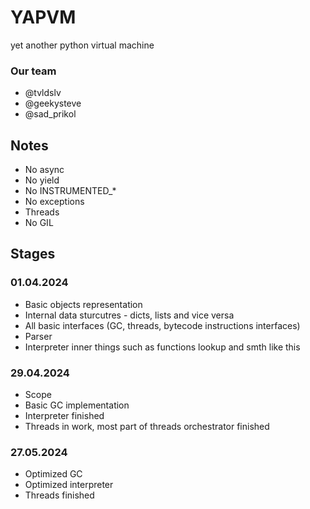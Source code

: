 # YAPVM
yet another python virtual machine

### Our team
* @tvldslv
* @geekysteve
* @sad_prikol

## Notes
* No async
* No yield
* No INSTRUMENTED_*
* No exceptions
* Threads
* No GIL

## Stages
### 01.04.2024
* Basic objects representation
* Internal data sturcutres - dicts, lists and vice versa
* All basic interfaces (GC, threads, bytecode instructions interfaces)
* Parser
* Interpreter inner things such as functions lookup and smth like this

### 29.04.2024
* Scope
* Basic GC implementation
* Interpreter finished 
* Threads in work, most part of threads orchestrator finished

### 27.05.2024
* Optimized GC
* Optimized interpreter
* Threads finished


